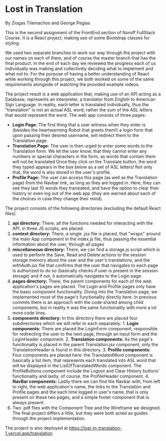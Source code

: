# **Lost in Translation**

By Ziogas Tilemachos and George Pegias

This is the second assignment of the FrontEnd section of Noroff FullStack Course. It is a React project, making use of some Bootstrap classes for styling.

We used two separate branches to work our way through the project with our names on each of them, and of course the master branch that has the final product. In the end of each day we reviewed the progress each of us individually was making and collectively deciding what to implement and what not to. For the purpose of having a better understanding of React while working through this project, we both worked on some of the same requirements alongside of watching the provided example videos.

The project result is a web application that, making use of an API acting as a Database, represents an interpreter, a translator from English to American Sign Language. In reality, each letter is translated individually, thus the "translation" is not an actual ASL word, rather the sum of the ASL letters that would represent the word. The web app consists of three pages:

- **Login Page:**   The first thing that a user witness when they enter is (besides the heartwarming Robot that greets them!) a login form that upon passing their desired username, will redirect them to the Translation page.
- **Translation Page:**  The user is then urged to enter some words to the Translation form. We let the user know, that they cannot enter any numbers or special characters in the form, as words that contain them will not be translated Once they click on the Translate button, the word they typed appears in the box below as a set of ASL letters! Not only that, the word is also stored in the user's profile.
- **Profile Page:**  The user can access this page (as well as the Translation page) from the Navbar link, as long as they are logged in. Here, they can see they last 10 words they translated, and have the option to clear their history or even log out of the web app (they are warned about each of the choices in case they change their mind).

The project consists of the following directories (excluding the default React files):

  1. **api directory:** There, all the functions needed for interacting with the API, in three JS scripts, are placed.
  2. **context directory:** There, a single .jsx file is placed, that "wraps" around the main App component in the index.js file, thus passing the essential information about the user, through all pages
  3. **miscellaneous directory:** There, we can find a storage.js script which is used to perform the Save, Read and Delete actions to the session storage memory about the user and the user's translations, and the withAuth.jsx file that confirms that the user that navigates to each page is authorized to do so (basically checks if user is present in the session storage) and if not, it automatically navigates to the Login page.
  4. **pages directory:** There, the parent components for each of the web application's pages are placed. The Login and Profile pages only have the basic component functionality. Diving into the Translation page, we implemented most of the page's functionality directly here. In previous commits there is an approach with the code shared among child components, but in reality it was the same functionality with more a lot more code lines.
  5. **components directory:** In this directory there are placed four subdirectories which we will refer to each separately:
    1. **Login components:** There are placed the LoginForm component, responsible for redirecting the user to the next page, through an input form and the LoginHeader component.
    2. **Translation components:** As the page's functionality is placed in the parent Translation.jsx component, only the TranslationHeader is found in this directory.
    3. **Profile components:** Four components are placed here: the TranslatedWord component is basically a list item, that represents each translated into ASL word that will be displayed in the ListOfTranslatedWords component. The ProfileButtons component include the Logout and Clear History buttons' functionality and lastly, of course, the ProfileHeader component.
    4. **NavBar components:** Lastly there we can find the Navbar with, from left to right, the web application's name, the links to the Translation and Profile pages and the each time logged in user's name, that is only present on these two pages, and a simple footer component that is always present.
  6. Two .pdf files with the Component Tree and the Wireframe we designed. The final project differs a little, but they were both acted as guides through the project implementation.

  The project is also deployed at https://lost-in-translation-1.vercel.app/translation